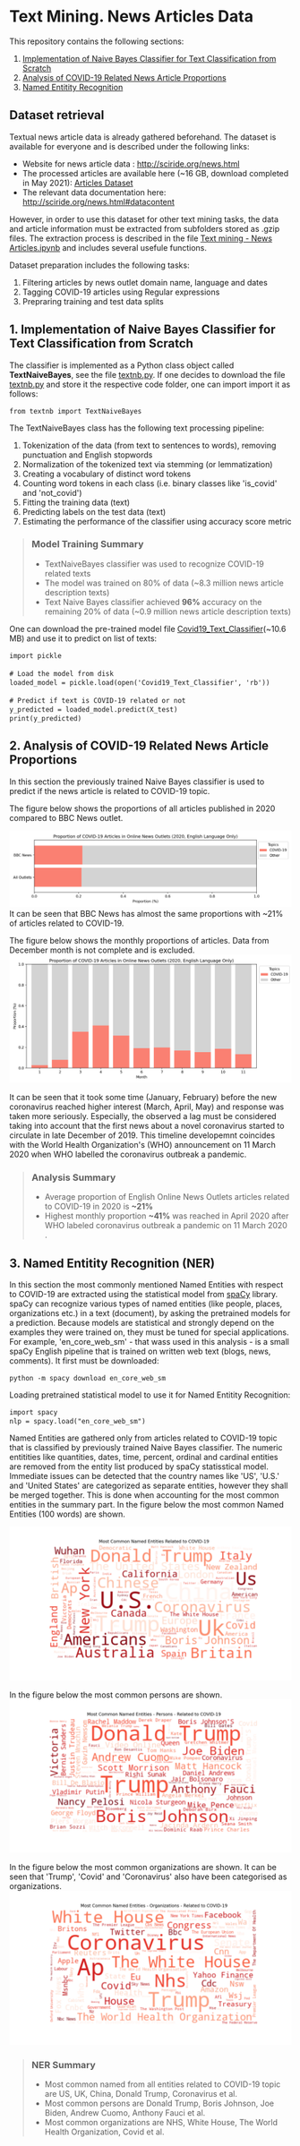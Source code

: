 # Text Mining. News Articles Data

This repository contains the following sections:
1. [Implementation of Naive Bayes Classifier for Text Classification from Scratch](#1-implementation-of-naive-bayes-classifier-for-text-classification-from-scratch)
2. [Analysis of COVID-19 Related News Article Proportions](#2-analysis-of-covid-19-related-news-article-proportions)
3. [Named Entitity Recognition](#3-named-entitity-recognition-ner)

## Dataset retrieval

Textual news article data is already gathered beforehand. The dataset is available for everyone and is described under the following links:
- Website for news article data : <http://sciride.org/news.html>
- The processed articles are available here (~16 GB, download completed in May 2021): [Articles Dataset](https://news-mine.s3.eu-west-2.amazonaws.com/processed.tar.gz)
- The relevant data documentation here: <http://sciride.org/news.html#datacontent>

However, in order to use this dataset for other text mining tasks, the data and article information must be extracted from subfolders stored as .gzip files.
The extraction process is described in the file [Text mining - News Articles.ipynb](./Text%20mining%20-%20News%20Articles.ipynb) and includes several usefule functions.

Dataset preparation includes the following tasks: 
1. Filtering articles by news outlet domain name, language and dates
2. Tagging COVID-19 articles using Regular expressions
3. Prepraring training and test data splits

## 1. Implementation of Naive Bayes Classifier for Text Classification from Scratch

The classifier is implemented as a Python class object called **TextNaiveBayes**, see the file [textnb.py](./textnb.py).
If one decides to download the file [textnb.py](./textnb.py) and store it the respective code folder, one can import import it as follows:

    from textnb import TextNaiveBayes

The TextNaiveBayes class has the following text processing pipeline:
1. Tokenization of the data (from text to sentences to words), removing punctuation and English stopwords
2. Normalization of the tokenized text via stemming (or lemmatization)
3. Creating a vocabulary of distinct word tokens
4. Counting word tokens in each class (i.e. binary classes like 'is_covid' and 'not_covid')
5. Fitting the training data (text)
6. Predicting labels on the test data (text)
7. Estimating the performance of the classifier using accuracy score metric

>### Model Training Summary
>- TextNaiveBayes classifier was used to recognize COVID-19 related texts
>- The model was trained on 80% of data (~8.3 million news article description texts)
>- Text Naive Bayes classifier achieved **96%** accuracy on the remaining 20% of data (~0.9 million news article description texts)

One can download the pre-trained model file [Covid19_Text_Classifier](./Covid19_Text_Classifier)(~10.6 MB) and use it to predict on list of texts:

	import pickle

	# Load the model from disk
	loaded_model = pickle.load(open('Covid19_Text_Classifier', 'rb'))

	# Predict if text is COVID-19 related or not
	y_predicted = loaded_model.predict(X_test)
	print(y_predicted)

## 2. Analysis of COVID-19 Related News Article Proportions
In this section the previously trained Naive Bayes classifier is used to predict if the news article is related to COVID-19 topic.

The figure below shows the proportions of all articles published in 2020 compared to BBC News outlet.

![Proportions 2020](./Results/covid19_proportion_2020.png "Proportion of COVID-19 Related Articles")
It can be seen that BBC News has almost the same proportions with ~21% of articles related to COVID-19.

The figure below shows the monthly proportions of articles. Data from December month is not complete and is excluded.
![Monthly Proportions](./Results/covid19_proportion_monthly_2020.png "Monthly Proportion of COVID-19 Related Articles")

It can be seen that it took some time (January, February) before the new coronavirus reached higher interest (March, April, May) and response was taken more seriously. Especially, the observed a lag must be considered taking into account that the first news about a novel coronavirus started to circulate in late December of 2019.
This timeline developemnt coincides with the World Health Organization's (WHO) announcement on 11 March 2020 when WHO labelled the coronavirus outbreak a pandemic.

>### Analysis Summary
>- Average proportion of English Online News Outlets articles related to COVID-19 in 2020 is **~21%**
>- Highest monthly proportion **~41%** was reached in April 2020 after WHO labeled coronavirus outbreak a pandemic on 11 March 2020 .

## 3. Named Entitity Recognition (NER)
In this section the most commonly mentioned Named Entities with respect to COVID-19 are extracted using the statistical model from [spaCy](https://spacy.io/) library.
spaCy can recognize various types of named entities (like people, places, organizations etc.) in a text (document), by asking the pretrained models for a prediction. Because models are statistical and strongly depend on the examples they were trained on, they must be tuned for special applications. 
For example, 'en_core_web_sm' - that wass used in this analysis - is a small spaCy English pipeline that is trained on written web text (blogs, news, comments). It first must be downloaded:

	python -m spacy download en_core_web_sm

Loading pretrained statistical model to use it for Named Entitity Recognition:

	import spacy
	nlp = spacy.load("en_core_web_sm")

Named Entities are gathered only from articles related to COVID-19 topic that is classified by previously trained Naive Bayes classifier.
The numeric entitities like quantities, dates, time, percent, ordinal and cardinal entities are removed from the entity list produced by spaCy statisstical model. 
Immediate issues can be detected that the country names like 'US', 'U.S.' and 'United States' are categorized as separate entities, however they shall be merged together. This is done when accounting for the most common entities in the summary part.
In the figure below the most common Named Entities (100 words) are shown. 
 
![NER wordcloud](./Results/covid19_ner_wordcloud.png "Most Common Named Entities COVID-19 NER")

In the figure below the most common persons are shown. 
![NER Persons wordcloud](./Results/covid19_persons_wordcloud.png "Most Common Person COVID-19 NER")

In the figure below the most common organizations are shown. It can be seen that 'Trump', 'Covid' and 'Coronavirus' also have been categorised as organizations.
![NER Organizations wordcloud](./Results/covid19_organizations_wordcloud.png "Most Common Organizations COVID-19 NER")

>### NER Summary
>- Most common named from all entities related to COVID-19 topic are US, UK, China, Donald Trump, Coronavirus et al.
>- Most common persons are Donald Trump, Boris Johnson, Joe Biden, Andrew Cuomo, Anthony Fauci et al.
>- Most common organizations are NHS, White House, The World Health Organization, Covid et al.